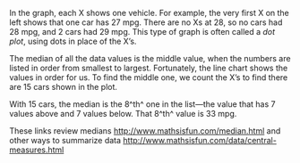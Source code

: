 In the graph, each X shows one vehicle. For example, the
very first X on the left shows that one car has 27 mpg. There are no Xs
at 28, so no cars had 28 mpg, and 2 cars had 29 mpg. This type of graph
is often called a *dot plot*, using dots in place of the X’s.

The median of all the data values is the middle value, when the numbers
are listed in order from smallest to largest. Fortunately, the line
chart shows the values in order for us. To find the middle one, we count
the X’s to find there are 15 cars shown in the plot.

With 15 cars, the median is the 8^th^ one in the list—the value that has
7 values above and 7 values below. That 8^th^ value is 33 mpg.

These links review medians <http://www.mathsisfun.com/median.html> and
other ways to summarize data
<http://www.mathsisfun.com/data/central-measures.html>
